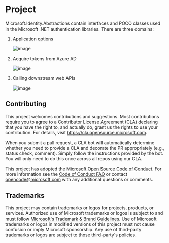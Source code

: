 # Project

Microsoft.Identity.Abstractions contain interfaces and POCO classes used in the Microsoft .NET authentication
libraries. There are three domains:

1. Application options

   ![image](https://user-images.githubusercontent.com/13203188/193978893-d3e3446e-e794-4a68-8045-b7e3aa624f4a.png)

2. Acquire tokens from Azure AD

   ![image](https://user-images.githubusercontent.com/13203188/193978956-4b93c4f2-ceb5-4bc7-b337-651217455650.png)

3. Calling downstream web APIs

   ![image](https://user-images.githubusercontent.com/13203188/193979008-eeb3ad8c-504d-4969-8825-63d5dbabaad8.png)

## Contributing

This project welcomes contributions and suggestions.  Most contributions require you to agree to a
Contributor License Agreement (CLA) declaring that you have the right to, and actually do, grant us
the rights to use your contribution. For details, visit https://cla.opensource.microsoft.com.

When you submit a pull request, a CLA bot will automatically determine whether you need to provide
a CLA and decorate the PR appropriately (e.g., status check, comment). Simply follow the instructions
provided by the bot. You will only need to do this once across all repos using our CLA.

This project has adopted the [Microsoft Open Source Code of Conduct](https://opensource.microsoft.com/codeofconduct/).
For more information see the [Code of Conduct FAQ](https://opensource.microsoft.com/codeofconduct/faq/) or
contact [opencode@microsoft.com](mailto:opencode@microsoft.com) with any additional questions or comments.

## Trademarks

This project may contain trademarks or logos for projects, products, or services. Authorized use of Microsoft 
trademarks or logos is subject to and must follow 
[Microsoft's Trademark & Brand Guidelines](https://www.microsoft.com/en-us/legal/intellectualproperty/trademarks/usage/general).
Use of Microsoft trademarks or logos in modified versions of this project must not cause confusion or imply Microsoft sponsorship.
Any use of third-party trademarks or logos are subject to those third-party's policies.
